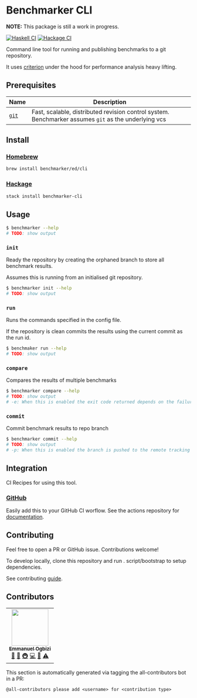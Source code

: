 # Benchmarker CLI

**NOTE:** This package is still a work in progress.

[![Haskell CI](https://github.com/benchmarker/cli/workflows/Haskell%20CI/badge.svg)](https://github.com/benchmarker/cli/actions?query=workflow%3A%22Haskell+CI%22)
[![Hackage CI](https://matrix.hackage.haskell.org/api/v2/packages/benchmarker-cli/badge)](https://hackage.haskell.org/package/benchmarker-cli)

Command line tool for running and publishing benchmarks to a git repository.

It uses [criterion][criterion] under the hood for performance analysis heavy lifting.

## Prerequisites

| Name         | Description                                                                                          |
| ------------ | ---------------------------------------------------------------------------------------------------- |
| [`git`][git] | Fast, scalable, distributed revision control system. Benchmarker assumes `git` as the underlying vcs |

## Install

### [Homebrew][homebrew]

```sh
brew install benchmarker/ed/cli
```

### [Hackage][hackage]

```sh
stack install benchmarker-cli
```

## Usage

```sh
$ benchmarker --help
# TODO: show output
```

### `init`

Ready the repository by creating the orphaned branch to store all benchmark results.

Assumes this is running from an initialised git repository.

```sh
$ benchmarker init --help
# TODO: show output
```

### `run`

Runs the commands specified in the config file.

If the repository is clean commits the results using the current commit as the run id.

```sh
$ benchmaker run --help
# TODO: show output
```

### `compare`

Compares the results of multiple benchmarks

```sh
$ benchmarker compare --help
# TODO: show output
# -e: When this is enabled the exit code returned depends on the failure conditions specified in your config file.
```

### `commit`

Commit benchmark results to repo branch

```sh
$ benchmarker commit --help
# TODO: show output
# -p: When this is enabled the branch is pushed to the remote tracking target.
```

## Integration

CI Recipes for using this tool.

### [GitHub][github-action]

Easily add this to your GitHub CI worflow.
See the actions repository for [documentation][github-action].

## Contributing

Feel free to open a PR or GitHub issue. Contributions welcome!

To develop locally, clone this repository and run . script/bootstrap to setup dependencies.

See contributing [guide][contributing].

## Contributors

<!-- ALL-CONTRIBUTORS-LIST:START - Do not remove or modify this section -->
<!-- prettier-ignore-start -->
<!-- markdownlint-disable -->
<table>
  <tr>
    <td align="center"><a href="http://emmanuel.ogbizi.com"><img src="https://avatars0.githubusercontent.com/u/2528959?v=4" width="100px;" alt=""/><br /><sub><b>Emmanuel Ogbizi</b></sub></a><br /><a href="#ideas-iamogbz" title="Ideas, Planning, & Feedback">🤔</a> <a href="#design-iamogbz" title="Design">🎨</a> <a href="#infra-iamogbz" title="Infrastructure (Hosting, Build-Tools, etc)">🚇</a> <a href="https://github.com/tophat/syrupy/commits?author=iamogbz" title="Code">💻</a> <a href="https://github.com/tophat/syrupy/commits?author=iamogbz" title="Documentation">📖</a> <a href="https://github.com/tophat/syrupy/commits?author=iamogbz" title="Tests">⚠️</a></td>
  </tr>
</table>

<!-- markdownlint-enable -->
<!-- prettier-ignore-end -->

<!-- ALL-CONTRIBUTORS-LIST:END -->

This section is automatically generated via tagging the all-contributors bot in a PR:

```text
@all-contributors please add <username> for <contribution type>
```

<!-- LINKS SORTED ALPHABETICALLY -->

[contributing]: ./CONTRIBUTING.md
[criterion]: https://github.com/bos/criterion
[git]: https://github.com/git/git
[github-action]: https://github.com/benchmarker/github-action
[hackage]: http://hackage.haskell.org/
[homebrew]: https://brew.sh/
